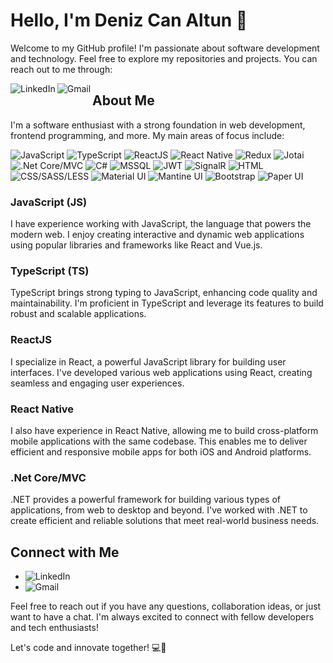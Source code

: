 # Hello, I'm Deniz Can Altun 👋

Welcome to my GitHub profile! I'm passionate about software development and technology. Feel free to explore my repositories and projects. You can reach out to me through:

[<img align="left" alt="LinkedIn" src="https://img.shields.io/badge/LinkedIn-%230077B5.svg?&style=for-the-badge&logo=linkedin&logoColor=white" />](https://www.linkedin.com/in/denizcca/)
[<img align="left" alt="Gmail" src="https://img.shields.io/badge/Gmail-%23D14836.svg?&style=for-the-badge&logo=gmail&logoColor=white" />](mailto:denizcanaltun0@gmail.com)

## About Me

I'm a software enthusiast with a strong foundation in web development, frontend programming, and more. My main areas of focus include:

<img alt="JavaScript" src="https://img.shields.io/badge/JavaScript-%23F7DF1E.svg?style=for-the-badge&logo=javascript&logoColor=%2320232a"/>
<img alt="TypeScript" src="https://img.shields.io/badge/TypeScript-%23007ACC.svg?style=for-the-badge&logo=typescript&logoColor=white"/>
<img alt="ReactJS" src="https://img.shields.io/badge/ReactJS-%2361DAFB.svg?style=for-the-badge&logo=react&logoColor=%2320232a"/>
<img alt="React Native" src="https://img.shields.io/badge/React%20Native-%2361DAFB.svg?style=for-the-badge&logo=react&logoColor=%2320232a"/>
<img alt="Redux" src="https://img.shields.io/badge/Redux-%23593d88.svg?style=for-the-badge&logo=redux&logoColor=white"/>
<img alt="Jotai" src="https://img.shields.io/badge/Jotai-%238B9CA9.svg?style=for-the-badge&logo=jotai&logoColor=white"/>
<img alt=".Net Core/MVC" src="https://img.shields.io/badge/.NET%20Core/MVC-%23512BD4.svg?style=for-the-badge&logo=.net&logoColor=white"/>
<img alt="C#" src="https://img.shields.io/badge/C%23-%23239120.svg?style=for-the-badge&logo=c-sharp&logoColor=white"/>
<img alt="MSSQL" src="https://img.shields.io/badge/MSSQL-%23CC2927.svg?style=for-the-badge&logo=microsoft-sql-server&logoColor=white"/>
<img alt="JWT" src="https://img.shields.io/badge/JWT-%232C3D51.svg?style=for-the-badge&logo=json-web-tokens&logoColor=white"/>
<img alt="SignalR" src="https://img.shields.io/badge/SignalR-%23803440.svg?style=for-the-badge&logo=signalr&logoColor=white"/>
<img alt="HTML" src="https://img.shields.io/badge/HTML-%23E34F26.svg?style=for-the-badge&logo=html5&logoColor=white"/>
<img alt="CSS/SASS/LESS" src="https://img.shields.io/badge/CSS%2FSASS%2FLESS-%231572B6.svg?style=for-the-badge&logo=css3&logoColor=white"/>
<img alt="Material UI" src="https://img.shields.io/badge/Material%20UI-%230081CB.svg?style=for-the-badge&logo=material-ui&logoColor=white"/>
<img alt="Mantine UI" src="https://img.shields.io/badge/Mantine%20UI-%23008DEA.svg?style=for-the-badge&logo=mantinedev&logoColor=white"/>
<img alt="Bootstrap" src="https://img.shields.io/badge/Bootstrap-%23563D7C.svg?style=for-the-badge&logo=bootstrap&logoColor=white"/>
<img alt="Paper UI" src="https://img.shields.io/badge/Paper%20UI-%23FFD700.svg?style=for-the-badge&logo=figma&logoColor=white"/>

### JavaScript (JS)

I have experience working with JavaScript, the language that powers the modern web. I enjoy creating interactive and dynamic web applications using popular libraries and frameworks like React and Vue.js.

### TypeScript (TS)

TypeScript brings strong typing to JavaScript, enhancing code quality and maintainability. I'm proficient in TypeScript and leverage its features to build robust and scalable applications.

### ReactJS

I specialize in React, a powerful JavaScript library for building user interfaces. I've developed various web applications using React, creating seamless and engaging user experiences.

### React Native

I also have experience in React Native, allowing me to build cross-platform mobile applications with the same codebase. This enables me to deliver efficient and responsive mobile apps for both iOS and Android platforms.

### .Net Core/MVC

.NET provides a powerful framework for building various types of applications, from web to desktop and beyond. I've worked with .NET to create efficient and reliable solutions that meet real-world business needs.

## Connect with Me

- [<img align="left" alt="LinkedIn" src="https://img.shields.io/badge/LinkedIn-%230077B5.svg?&style=for-the-badge&logo=linkedin&logoColor=white" />](https://www.linkedin.com/in/denizcca/)
- [<img align="left" alt="Gmail" src="https://img.shields.io/badge/Gmail-%23D14836.svg?&style=for-the-badge&logo=gmail&logoColor=white" />](mailto:denizcanaltun0@gmail.com)

Feel free to reach out if you have any questions, collaboration ideas, or just want to have a chat. I'm always excited to connect with fellow developers and tech enthusiasts!

Let's code and innovate together! 💻🚀
